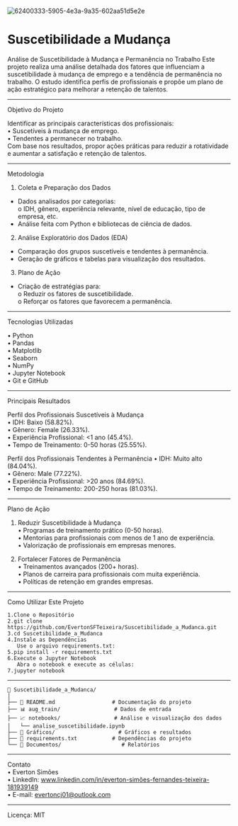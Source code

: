 ![62400333-5905-4e3a-9a35-602aa51d5e2e](https://github.com/user-attachments/assets/99232855-3966-44a7-9563-cf7e37cb790a)

# Suscetibilidade a Mudança
 
Análise de Suscetibilidade à Mudança e Permanência no Trabalho
Este projeto realiza uma análise detalhada dos fatores que influenciam a suscetibilidade à mudança de emprego e a tendência de permanência no trabalho. O estudo identifica perfis de profissionais e propõe um plano de ação estratégico para melhorar a retenção de talentos.
________________________________________
Objetivo do Projeto

Identificar as principais características dos profissionais:<br/>
•	Suscetíveis à mudança de emprego.<br/>
•	Tendentes a permanecer no trabalho.<br/>
Com base nos resultados, propor ações práticas para reduzir a rotatividade e aumentar a satisfação e retenção de talentos.
________________________________________
Metodologia

1.	Coleta e Preparação dos Dados<br/>
-	Dados analisados por categorias: <br/>
 o	IDH, gênero, experiência relevante, nível de educação, tipo de empresa, etc.<br/>
-	Análise feita com Python e bibliotecas de ciência de dados.<br/>

2.	Análise Exploratório dos Dados (EDA)<br/>
-	Comparação dos grupos suscetíveis e tendentes à permanência.<br/>
-	Geração de gráficos e tabelas para visualização dos resultados.<br/>

3.	Plano de Ação
-	Criação de estratégias para: <br/>
  o  Reduzir os fatores de suscetibilidade.<br/>
  o	 Reforçar os fatores que favorecem a permanência.<br/>
________________________________________
Tecnologias Utilizadas

•	Python<br/>
•	Pandas<br/>
•	Matplotlib<br/>
•	Seaborn<br/>
•	NumPy<br/>
•	Jupyter Notebook<br/>
•	Git e GitHub
________________________________________
Principais Resultados

Perfil dos Profissionais Suscetíveis à Mudança<br/>
•	IDH: Baixo (58.82%).<br/>
•	Gênero: Female (26.33%).<br/>
•	Experiência Profissional: <1 ano (45.4%).<br/>
•	Tempo de Treinamento: 0-50 horas (25.55%).

Perfil dos Profissionais Tendentes à Permanência
•	IDH: Muito alto (84.04%).<br/>
•	Gênero: Male (77.22%).<br/>
•	Experiência Profissional: >20 anos (84.69%).<br/>
•	Tempo de Treinamento: 200-250 horas (81.03%).
________________________________________
Plano de Ação

1. Reduzir Suscetibilidade à Mudança<br/>
•	Programas de treinamento prático (0-50 horas).<br/>
•	Mentorias para profissionais com menos de 1 ano de experiência.<br/>
•	Valorização de profissionais em empresas menores.<br/>

2. Fortalecer Fatores de Permanência<br/>
•	Treinamentos avançados (200+ horas).<br/>
•	Planos de carreira para profissionais com muita experiência.<br/>
•	Políticas de retenção em grandes empresas.
________________________________________
Como Utilizar Este Projeto
```
1.Clone o Repositório
2.git clone https://github.com/EvertonSFTeixeira/Suscetibilidade_a_Mudanca.git
3.cd Suscetibilidade_a_Mudanca
4.Instale as Dependências
   Use o arquivo requirements.txt:
5.pip install -r requirements.txt
6.Execute o Jupyter Notebook
   Abra o notebook e execute as células:
7.jupyter notebook
```
________________________________________
```
📁 Suscetibilidade_a_Mudanca/
│
├── 📄 README.md                  # Documentação do projeto
├── 📊 aug_train/                 # Dados de entrada
├── 📈 notebooks/                 # Análise e visualização dos dados
│   └── analise_suscetibilidade.ipynb
├── 📂 Gráficos/                    # Gráficos e resultados
├── 📄 requirements.txt           # Dependências do projeto
└── 📂 Documentos/                   # Relatórios
```
________________________________________
Contato<br/>
•	Everton Simões<br/>
•	LinkedIn: www.linkedin.com/in/everton-simões-fernandes-teixeira-181939149<br/>
•	E-mail: evertoncj01@outlook.com
________________________________________
Licença: MIT
